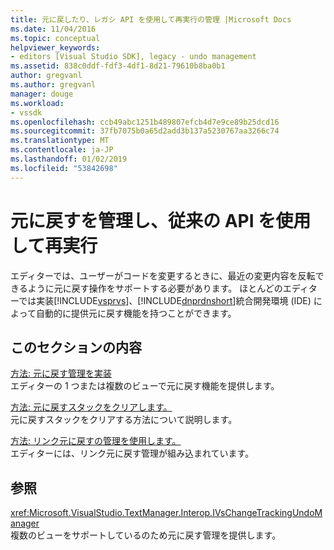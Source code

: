 ```yaml
---
title: 元に戻したり、レガシ API を使用して再実行の管理 |Microsoft Docs
ms.date: 11/04/2016
ms.topic: conceptual
helpviewer_keywords:
- editors [Visual Studio SDK], legacy - undo management
ms.assetid: 838c0ddf-fdf3-4df1-8d21-79610b8ba0b1
author: gregvanl
ms.author: gregvanl
manager: douge
ms.workload:
- vssdk
ms.openlocfilehash: ccb49abc1251b489807efcb4d7e9ce89b25dcd16
ms.sourcegitcommit: 37fb7075b0a65d2add3b137a5230767aa3266c74
ms.translationtype: MT
ms.contentlocale: ja-JP
ms.lasthandoff: 01/02/2019
ms.locfileid: "53842698"
---
```

# <a name="manage-undo-and-redo-by-using-the-legacy-api"></a>元に戻すを管理し、従来の API を使用して再実行
エディターでは、ユーザーがコードを変更するときに、最近の変更内容を反転できるように元に戻す操作をサポートする必要があります。 ほとんどのエディターでは実装[!INCLUDE[vsprvs](../code-quality/includes/vsprvs_md.md)]、[!INCLUDE[dnprdnshort](../code-quality/includes/dnprdnshort_md.md)]統合開発環境 (IDE) によって自動的に提供元に戻す機能を持つことができます。  
  
## <a name="in-this-section"></a>このセクションの内容  
 [方法: 元に戻す管理を実装](../extensibility/how-to-implement-undo-management.md)  
 エディターの 1 つまたは複数のビューで元に戻す機能を提供します。  
  
 [方法: 元に戻すスタックをクリアします。](../extensibility/how-to-clear-the-undo-stack.md)  
 元に戻すスタックをクリアする方法について説明します。  
  
 [方法: リンク元に戻すの管理を使用します。](../extensibility/how-to-use-linked-undo-management.md)  
 エディターには、リンク元に戻す管理が組み込まれています。  
  
## <a name="reference"></a>参照  
 <xref:Microsoft.VisualStudio.TextManager.Interop.IVsChangeTrackingUndoManager>  
 複数のビューをサポートしているのため元に戻す管理を提供します。  
